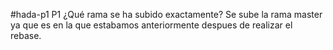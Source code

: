 #hada-p1
P1 ¿Qué rama se ha subido exactamente?
  Se sube la rama master ya que es en la que estabamos anteriormente despues de realizar el rebase.
  

